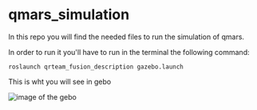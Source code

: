 # qmars_simulation

In this repo you will find the needed files to run the simulation of qmars.

In order to run it you'll have to run in the terminal the following command:

```shell
roslaunch qrteam_fusion_description gazebo.launch
```

This is wht you will see in gebo

![image of the gebo](https://user-images.githubusercontent.com/69489228/234375989-de45a1a4-7d8d-470d-afa1-4ab3dc48fc90.png)
